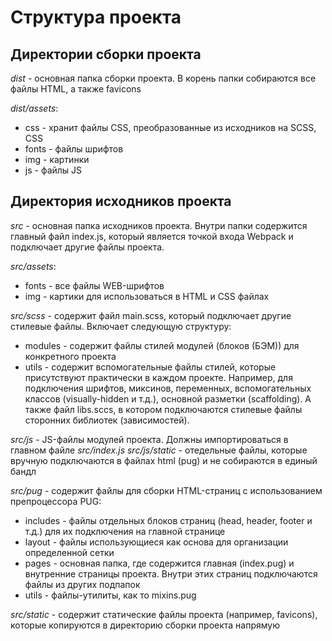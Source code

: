 # Структура проекта

## Директории сборки проекта

*dist* - основная папка сборки проекта. В корень папки собираются все файлы HTML, а также favicons

*dist/assets*:
  * css - хранит файлы CSS, преобразованные из исходников на SCSS, CSS
  * fonts - файлы шрифтов
  * img - картинки
  * js - файлы JS

## Директория исходников проекта

*src* - основная папка исходников проекта. Внутри папки содержится главный файл index.js, который является точкой входа Webpack и подключает другие файлы проекта.

*src/assets*:
  * fonts - все файлы WEB-шрифтов
  * img - картики для использоваться в HTML и CSS файлах

*src/scss* - содержит файл main.scss, который подключает другие стилевые файлы. 
Включает следующую структуру:
  * modules - содержит файлы стилей модулей (блоков (БЭМ)) для конкретного проекта
  * utils - содержит вспомогательные файлы стилей, которые присутствуют практически в каждом проекте. Например, для подключения шрифтов, миксинов, переменных, вспомогательных классов (visually-hidden и т.д.), основной разметки (scaffolding). А также файл libs.sccs, в котором подключаются стилевые файлы сторонних библиотек (зависимостей).

*src/js* - JS-файлы модулей проекта. Должны импортироваться в главном файле *src/index.js*
*src/js/static* - отедельные файлы, которые вручную подключаются в файлах html (pug) и не собираются в единый бандл

*src/pug* - содержит файлы для сборки HTML-страниц с использованием препроцессора PUG:
  * includes - файлы отдельных блоков страниц (head, header, footer и т.д.) для их подключения на главной странице
  * layout - файлы использующиеся как основа для организации определенной сетки
  * pages - основная папка, где содержится главная (index.pug) и внутренние страницы проекта. Внутри этих страниц подключаются файлы из других подпапок
  * utils - файлы-утилиты, как то mixins.pug

*src/static* - содержит статические файлы проекта (например, favicons), которые копируются в директорию сборки проекта напрямую
